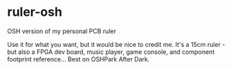# ruler-osh
OSH version of my personal PCB ruler

Use it for what you want, but it would be nice to credit me.
It's a 15cm ruler - but also a FPGA dev board, music player, game console, and component footprint reference...
Best on OSHPark After Dark.
